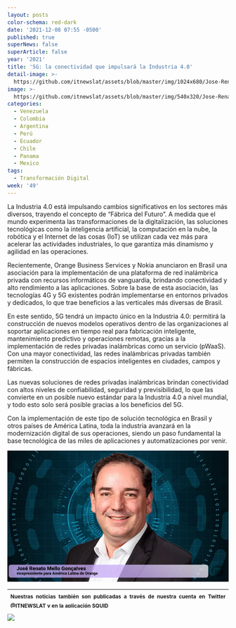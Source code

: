 ```yaml
---
layout: posts
color-schema: red-dark
date: '2021-12-08 07:55 -0500'
published: true
superNews: false
superArticle: false
year: '2021'
title: '5G: la conectividad que impulsará la Industria 4.0'
detail-image: >-
  https://github.com/itnewslat/assets/blob/master/img/1024x680/Jose-Renato-Mello-Goncalves-g.jpg
image: >-
  https://github.com/itnewslat/assets/blob/master/img/540x320/Jose-Renato-Mello-Goncalves-p.jpg
categories:
  - Venezuela
  - Colombia
  - Argentina
  - Perú
  - Ecuador
  - Chile
  - Panama
  - Mexico
tags:
  - Transformación Digital
week: '49'
---
```

La Industria 4.0 está impulsando cambios significativos en los sectores más diversos, trayendo el concepto de “Fábrica del Futuro”. A medida que el mundo experimenta las transformaciones de la digitalización, las soluciones tecnológicas como la inteligencia artificial, la computación en la nube, la robótica y el Internet de las cosas (IoT) se utilizan cada vez más para acelerar las actividades industriales, lo que garantiza más dinamismo y agilidad en las operaciones.

Recientemente, Orange Business Services y Nokia anunciaron en Brasil una asociación para la implementación de una plataforma de red inalámbrica privada con recursos informáticos de vanguardia, brindando conectividad y alto rendimiento a las aplicaciones. Sobre la base de esta asociación, las tecnologías 4G y 5G existentes podrán implementarse en entornos privados y dedicados, lo que trae beneficios a las verticales más diversas de Brasil.

En este sentido, 5G tendrá un impacto único en la Industria 4.0: permitirá la construcción de nuevos modelos operativos dentro de las organizaciones al soportar aplicaciones en tiempo real para fabricación inteligente, mantenimiento predictivo y operaciones remotas, gracias a la implementación de redes privadas inalámbricas como un servicio (pWaaS). Con una mayor conectividad, las redes inalámbricas privadas también permiten la construcción de espacios inteligentes en ciudades, campos y fábricas.

Las nuevas soluciones de redes privadas inalámbricas brindan conectividad con altos niveles de confiabilidad, seguridad y previsibilidad, lo que las convierte en un posible nuevo estándar para la Industria 4.0 a nivel mundial, y todo esto solo será posible gracias a los beneficios del 5G.

Con la implementación de este tipo de solución tecnológica en Brasil y otros países de América Latina, toda la industria avanzará en la modernización digital de sus operaciones, siendo un paso fundamental la base tecnológica de las miles de aplicaciones y automatizaciones por venir.

![](https://github.com/itnewslat/assets/blob/master/img/540x320/Jose-Renato-Mello-Goncalves-p.jpg)

<table style="height: 42px;" width="569">
<tbody>
<tr>
<td style="text-align: justify;"><sub><strong>Nuestras noticias también son publicadas a través de nuestra cuenta en Twitter <a href="https://twitter.com/itnewslat?lang=es">@ITNEWSLAT</a> y en la aplicación <a href="https://squidapp.co/en/">SQUID</a></strong></sub></td>
</tr>
</tbody>
</table>

<img src="https://tracker.metricool.com/c3po.jpg?hash=56f88a41e39ab42c063cc51676587a04"/>